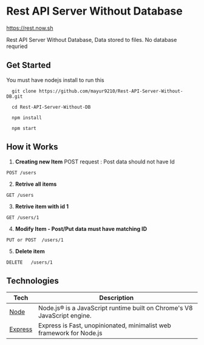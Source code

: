 Rest API Server Without Database
=========

https://rest.now.sh

Rest API Server Without Database, Data stored to files. No database requried


## Get Started

You must have nodejs install to run this 
```
  git clone https://github.com/mayur9210/Rest-API-Server-Without-DB.git
  
  cd Rest-API-Server-Without-DB

  npm install

  npm start  
```

## How it Works

1. **Creating new Item**
POST request : Post data should not have Id
  ```
  POST /users 
  ```

2. **Retrive all items**
  ```
  GET /users 
  ```

3. **Retrive item with id 1**
  ```
  GET /users/1 
  ```

4. **Modify Item  - Post/Put data must have matching ID**
  ```
  PUT or POST  /users/1
  ```

5. **Delete item**
  ```
  DELETE   /users/1
  ```



## Technologies


| **Tech** | **Description** |
|------------- | -------------|
|  [Node](https://nodejs.org/en/)  |   Node.js® is a JavaScript runtime built on Chrome's V8 JavaScript engine.   |
|  [Express](https://expressjs.com/)  |   Express is Fast, unopinionated, minimalist web framework for Node.js   |

